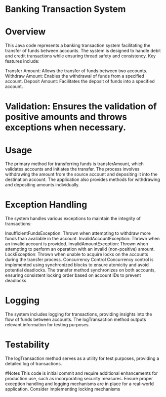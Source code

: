 # Banking Transaction System
# Overview
This Java code represents a banking transaction system facilitating the transfer of funds between accounts. The system is designed to handle debit and credit transactions while ensuring thread safety and consistency. Key features include:

Transfer Amount: Allows the transfer of funds between two accounts.
Withdraw Amount: Enables the withdrawal of funds from a specified account.
Deposit Amount: Facilitates the deposit of funds into a specified account.

# Validation: Ensures the validation of positive amounts and throws exceptions when necessary.

# Usage
The primary method for transferring funds is transferAmount, which validates accounts and initiates the transfer. The process involves withdrawing the amount from the source account and depositing it into the destination account. 
The application also provides methods for withdrawing and depositing amounts individually.

# Exception Handling
The system handles various exceptions to maintain the integrity of transactions:

InsufficientFundsException: Thrown when attempting to withdraw more funds than available in the account.
InvalidAccountException: Thrown when an invalid account is provided.
InvalidAmountException: Thrown when attempting to perform an operation with an invalid (non-positive) amount.
LockException: Thrown when unable to acquire locks on the accounts during the transfer process.
Concurrency Control
Concurrency control is implemented using synchronized blocks to ensure atomicity and avoid potential deadlocks. The transfer method synchronizes on both accounts, ensuring consistent locking order based on account IDs to prevent deadlocks.

# Logging
The system includes logging for transactions, providing insights into the flow of funds between accounts. The logTransaction method outputs relevant information for testing purposes.

# Testability
The logTransaction method serves as a utility for test purposes, providing a detailed log of transactions.

#Notes
This code is initial commit and  require additional enhancements for production use, 
such as incorporating security measures.
Ensure proper exception handling and logging mechanisms are in place for a real-world application.
Consider implementing locking mechanisms